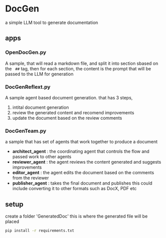 # DocGen
a simple LLM tool to generate documentation

## apps

### OpenDocGen.py      

 A sample, that will read a markdown file, and split it into section sbased on the ``` ##``` tag, then for each section, the content is the prompt that will be passed to the LLM for generation

### DocGenReflext.py     
A sample agent based document generation. that has 3 steps, 
1. intital document generation
1. review the generated content and recomend improvements
1. update the document based on the review comments

### DocGenTeam.py
a sample that has set of agents that work together to produce a document

* **architect_agent** : the coordinating agent that controls the flow and passed work to other agents
* **reviewer_agent** : the agent reviews the content generated and suggests improvements
* **editor_agent** : the agent edits the document based on the comments from the reviewer
* **publisher_agent** : takes the final document and publishes this could include converting it to other formats such as DocX, PDF etc



## setup
create a folder 'GeneratedDoc' this is where the generated file will be placed

``` bash
pip install -r requirements.txt

```
